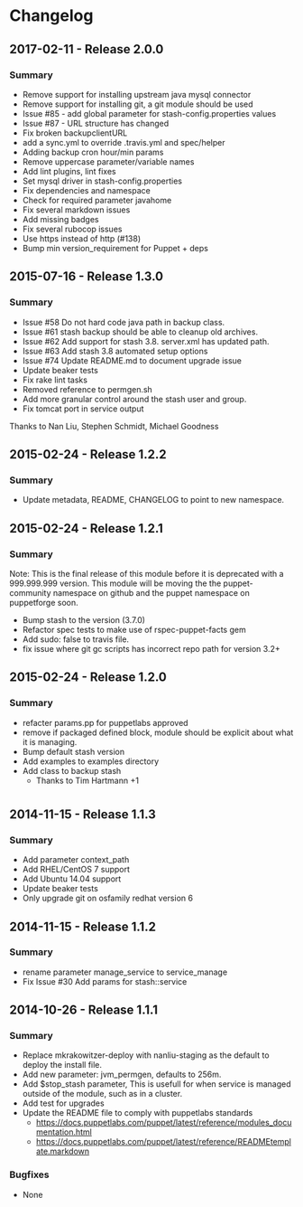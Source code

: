 # Changelog

## 2017-02-11 - Release 2.0.0
### Summary
- Remove support for installing upstream java mysql connector
- Remove support for installing git, a git module should be used
- Issue #85 - add global parameter for stash-config.properties values
- Issue #87 - URL structure has changed
- Fix broken backupclientURL
- add a sync.yml to override .travis.yml and spec/helper
- Adding backup cron hour/min params
- Remove uppercase parameter/variable names
- Add lint plugins, lint fixes
- Set mysql driver in stash-config.properties
- Fix dependencies and namespace
- Check for required parameter javahome
- Fix several markdown issues
- Add missing badges
- Fix several rubocop issues
- Use https instead of http (#138)
- Bump min version_requirement for Puppet + deps

## 2015-07-16 - Release 1.3.0
### Summary

- Issue #58 Do not hard code java path in backup class.
- Issue #61 stash backup should be able to cleanup old archives.
- Issue #62 Add support for stash 3.8. server.xml has updated path.
- Issue #63 Add stash 3.8 automated setup options
- Issue #74 Update README.md to document upgrade issue
- Update beaker tests
- Fix rake lint tasks
- Removed reference to permgen.sh
- Add more granular control around the stash user and group.
- Fix tomcat port in service output

Thanks to Nan Liu, Stephen Schmidt, Michael Goodness

## 2015-02-24 - Release 1.2.2
### Summary

- Update metadata, README, CHANGELOG to point to new namespace.

## 2015-02-24 - Release 1.2.1
### Summary

Note: This is the final release of this module before it is deprecated with a 999.999.999 version. This module will be moving the the puppet-community namespace on github and the puppet namespace on puppetforge soon.

- Bump stash to the version  (3.7.0)
- Refactor spec tests to make use of rspec-puppet-facts gem
- Add sudo: false to travis file.
- fix issue where git gc scripts has incorrect repo path for version 3.2+

## 2015-02-24 - Release 1.2.0
### Summary
- refacter params.pp for puppetlabs approved
- remove if packaged defined block, module should be explicit about what it is managing.
- Bump default stash version
- Add examples to examples directory
- Add class to backup stash
  - Thanks to Tim Hartmann +1

#
## 2014-11-15 - Release 1.1.3
### Summary
- Add parameter context_path
- Add RHEL/CentOS 7 support
- Add Ubuntu 14.04 support
- Update beaker tests
- Only upgrade git on osfamily redhat version 6
## 2014-11-15 - Release 1.1.2
### Summary
- rename parameter manage_service to service_manage
- Fix Issue #30 Add params for stash::service
## 2014-10-26 - Release 1.1.1
### Summary
- Replace mkrakowitzer-deploy with nanliu-staging as the default to deploy the install file.
- Add new parameter: jvm_permgen, defaults to 256m.
- Add $stop_stash parameter, This is usefull for when service is managed outside of the module,
such as in a cluster.
- Add test for upgrades
- Update the README file to comply with puppetlabs standards
  - https://docs.puppetlabs.com/puppet/latest/reference/modules_documentation.html
  - https://docs.puppetlabs.com/puppet/latest/reference/READMEtemplate.markdown

### Bugfixes
- None
